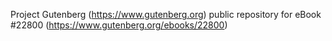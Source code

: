 Project Gutenberg (https://www.gutenberg.org) public repository for eBook #22800 (https://www.gutenberg.org/ebooks/22800)
